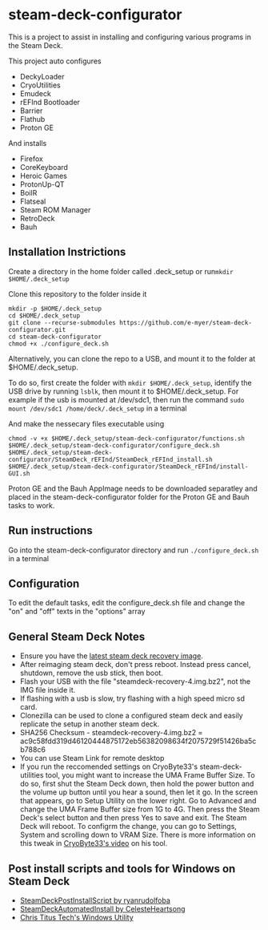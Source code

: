 # steam-deck-configurator

This is a project to assist in installing and configuring various programs in the Steam Deck.

This project auto configures

- DeckyLoader
- CryoUtilities
- Emudeck
- rEFInd Bootloader
- Barrier
- Flathub
- Proton GE

And installs

- Firefox
- CoreKeyboard
- Heroic Games
- ProtonUp-QT
- BoilR
- Flatseal
- Steam ROM Manager
- RetroDeck
- Bauh

## Installation Instrictions

Create a directory in the home folder called .deck_setup or run`mkdir $HOME/.deck_setup`

Clone this repository to the folder inside it


```
mkdir -p $HOME/.deck_setup
cd $HOME/.deck_setup
git clone --recurse-submodules https://github.com/e-myer/steam-deck-configurator.git
cd steam-deck-configurator
chmod +x ./configure_deck.sh
```

Alternatively, you can clone the repo to a USB, and mount it to the folder at $HOME/.deck_setup.

To do so, first create the folder with `mkdir $HOME/.deck_setup`, identify the USB drive by running `lsblk`, then mount it to $HOME/.deck_setup. For example if the usb is mounted at /dev/sdc1, then run the command `sudo mount /dev/sdc1 /home/deck/.deck_setup` in a terminal

And make the nessecary files executable using
```
chmod -v +x $HOME/.deck_setup/steam-deck-configurator/functions.sh $HOME/.deck_setup/steam-deck-configurator/configure_deck.sh $HOME/.deck_setup/steam-deck-configurator/SteamDeck_rEFInd/SteamDeck_rEFInd_install.sh $HOME/.deck_setup/steam-deck-configurator/SteamDeck_rEFInd/install-GUI.sh
```
Proton GE and the Bauh AppImage needs to be downloaded separatley and placed in the steam-deck-configurator folder for the Proton GE and Bauh tasks to work.

## Run instructions
Go into the steam-deck-configurator directory and run `./configure_deck.sh` in a terminal

## Configuration

To edit the default tasks, edit the configure_deck.sh file and change the "on" and "off" texts in the "options" array

## General Steam Deck Notes

- Ensure you have the [latest steam deck recovery image](https://help.steampowered.com/en/faqs/view/1B71-EDF2-EB6D-2BB3).
- After reimaging steam deck, don't press reboot. Instead press cancel, shutdown, remove the usb stick, then boot.
- Flash your USB with the file "steamdeck-recovery-4.img.bz2", not the IMG file inside it.
- If flashing with a usb is slow, try flashing with a high speed micro sd card.
- Clonezilla can be used to clone a configured steam deck and easily replicate the setup in another steam deck.
- SHA256 Checksum - steamdeck-recovery-4.img.bz2 = ac9c58fdd319d46120444875172eb56382098634f2075729f51426ba5cb788c6
- You can use Steam Link for remote desktop
- If you run the reccomended settings on CryoByte33's steam-deck-utilities tool, you might want to increase the UMA Frame Buffer Size. To do so, first shut the Steam Deck down, then hold the power button and the volume up button until you hear a sound, then let it go. In the screen that appears, go to Setup Utility on the lower right. Go to Advanced and change the UMA Frame Buffer size from 1G to 4G. Then press the Steam Deck's select button and then press Yes to save and exit. The Steam Deck will reboot. To configrm the change, you can go to Settings, System and scrolling down to VRAM Size. There is more information on this tweak in [CryoByte33's video](https://www.youtube.com/watch?v=C9EjXYZUqUs) on his tool.


## Post install scripts and tools for Windows on Steam Deck
- [SteamDeckPostInstallScript by ryanrudolfoba](https://github.com/ryanrudolfoba/SteamDeckPostInstallScript)
- [SteamDeckAutomatedInstall by CelesteHeartsong](https://github.com/CelesteHeartsong/SteamDeckAutomatedInstall)
- [Chris Titus Tech's Windows Utility](https://github.com/ChrisTitusTech/winutil)
